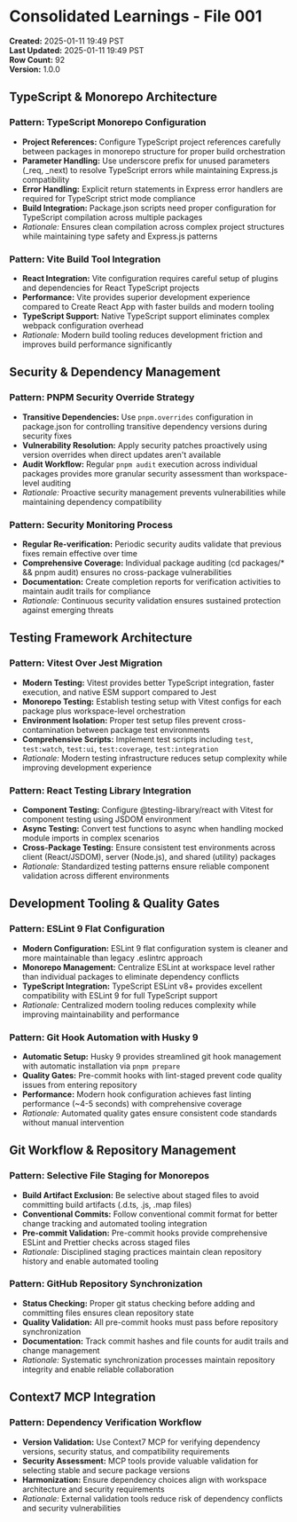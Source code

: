 # Consolidated Learnings - File 001

**Created:** 2025-01-11 19:49 PST  
**Last Updated:** 2025-01-11 19:49 PST  
**Row Count:** 92  
**Version:** 1.0.0

## TypeScript & Monorepo Architecture

### Pattern: TypeScript Monorepo Configuration

- **Project References:** Configure TypeScript project references carefully between packages in
  monorepo structure for proper build orchestration
- **Parameter Handling:** Use underscore prefix for unused parameters (\_req, \_next) to resolve
  TypeScript errors while maintaining Express.js compatibility
- **Error Handling:** Explicit return statements in Express error handlers are required for
  TypeScript strict mode compliance
- **Build Integration:** Package.json scripts need proper configuration for TypeScript compilation
  across multiple packages
- _Rationale:_ Ensures clean compilation across complex project structures while maintaining type
  safety and Express.js patterns

### Pattern: Vite Build Tool Integration

- **React Integration:** Vite configuration requires careful setup of plugins and dependencies for
  React TypeScript projects
- **Performance:** Vite provides superior development experience compared to Create React App with
  faster builds and modern tooling
- **TypeScript Support:** Native TypeScript support eliminates complex webpack configuration
  overhead
- _Rationale:_ Modern build tooling reduces development friction and improves build performance
  significantly

## Security & Dependency Management

### Pattern: PNPM Security Override Strategy

- **Transitive Dependencies:** Use `pnpm.overrides` configuration in package.json for controlling
  transitive dependency versions during security fixes
- **Vulnerability Resolution:** Apply security patches proactively using version overrides when
  direct updates aren't available
- **Audit Workflow:** Regular `pnpm audit` execution across individual packages provides more
  granular security assessment than workspace-level auditing
- _Rationale:_ Proactive security management prevents vulnerabilities while maintaining dependency
  compatibility

### Pattern: Security Monitoring Process

- **Regular Re-verification:** Periodic security audits validate that previous fixes remain
  effective over time
- **Comprehensive Coverage:** Individual package auditing (cd packages/\* && pnpm audit) ensures no
  cross-package vulnerabilities
- **Documentation:** Create completion reports for verification activities to maintain audit trails
  for compliance
- _Rationale:_ Continuous security validation ensures sustained protection against emerging threats

## Testing Framework Architecture

### Pattern: Vitest Over Jest Migration

- **Modern Testing:** Vitest provides better TypeScript integration, faster execution, and native
  ESM support compared to Jest
- **Monorepo Testing:** Establish testing setup with Vitest configs for each package plus
  workspace-level orchestration
- **Environment Isolation:** Proper test setup files prevent cross-contamination between package
  test environments
- **Comprehensive Scripts:** Implement test scripts including `test`, `test:watch`, `test:ui`,
  `test:coverage`, `test:integration`
- _Rationale:_ Modern testing infrastructure reduces setup complexity while improving development
  experience

### Pattern: React Testing Library Integration

- **Component Testing:** Configure @testing-library/react with Vitest for component testing using
  JSDOM environment
- **Async Testing:** Convert test functions to async when handling mocked module imports in complex
  scenarios
- **Cross-Package Testing:** Ensure consistent test environments across client (React/JSDOM), server
  (Node.js), and shared (utility) packages
- _Rationale:_ Standardized testing patterns ensure reliable component validation across different
  environments

## Development Tooling & Quality Gates

### Pattern: ESLint 9 Flat Configuration

- **Modern Configuration:** ESLint 9 flat configuration system is cleaner and more maintainable than
  legacy .eslintrc approach
- **Monorepo Management:** Centralize ESLint at workspace level rather than individual packages to
  eliminate dependency conflicts
- **TypeScript Integration:** TypeScript ESLint v8+ provides excellent compatibility with ESLint 9
  for full TypeScript support
- _Rationale:_ Centralized modern tooling reduces complexity while improving maintainability and
  performance

### Pattern: Git Hook Automation with Husky 9

- **Automatic Setup:** Husky 9 provides streamlined git hook management with automatic installation
  via `pnpm prepare`
- **Quality Gates:** Pre-commit hooks with lint-staged prevent code quality issues from entering
  repository
- **Performance:** Modern hook configuration achieves fast linting performance (~4-5 seconds) with
  comprehensive coverage
- _Rationale:_ Automated quality gates ensure consistent code standards without manual intervention

## Git Workflow & Repository Management

### Pattern: Selective File Staging for Monorepos

- **Build Artifact Exclusion:** Be selective about staged files to avoid committing build artifacts
  (.d.ts, .js, .map files)
- **Conventional Commits:** Follow conventional commit format for better change tracking and
  automated tooling integration
- **Pre-commit Validation:** Pre-commit hooks provide comprehensive ESLint and Prettier checks
  across staged files
- _Rationale:_ Disciplined staging practices maintain clean repository history and enable automated
  tooling

### Pattern: GitHub Repository Synchronization

- **Status Checking:** Proper git status checking before adding and committing files ensures clean
  repository state
- **Quality Validation:** All pre-commit hooks must pass before repository synchronization
- **Documentation:** Track commit hashes and file counts for audit trails and change management
- _Rationale:_ Systematic synchronization processes maintain repository integrity and enable
  reliable collaboration

## Context7 MCP Integration

### Pattern: Dependency Verification Workflow

- **Version Validation:** Use Context7 MCP for verifying dependency versions, security status, and
  compatibility requirements
- **Security Assessment:** MCP tools provide valuable validation for selecting stable and secure
  package versions
- **Harmonization:** Ensure dependency choices align with workspace architecture and security
  requirements
- _Rationale:_ External validation tools reduce risk of dependency conflicts and security
  vulnerabilities
